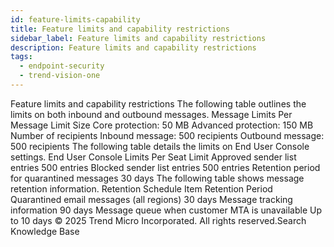 ```yaml
---
id: feature-limits-capability
title: Feature limits and capability restrictions
sidebar_label: Feature limits and capability restrictions
description: Feature limits and capability restrictions
tags:
  - endpoint-security
  - trend-vision-one
---
```


 Feature limits and capability restrictions The following table outlines the limits on both inbound and outbound messages. Message Limits Per Message Limit Size Core protection: 50 MB Advanced protection: 150 MB Number of recipients Inbound message: 500 recipients Outbound message: 500 recipients The following table details the limits on End User Console settings. End User Console Limits Per Seat Limit Approved sender list entries 500 entries Blocked sender list entries 500 entries Retention period for quarantined messages 30 days The following table shows message retention information. Retention Schedule Item Retention Period Quarantined email messages (all regions) 30 days Message tracking information 90 days Message queue when customer MTA is unavailable Up to 10 days © 2025 Trend Micro Incorporated. All rights reserved.Search Knowledge Base